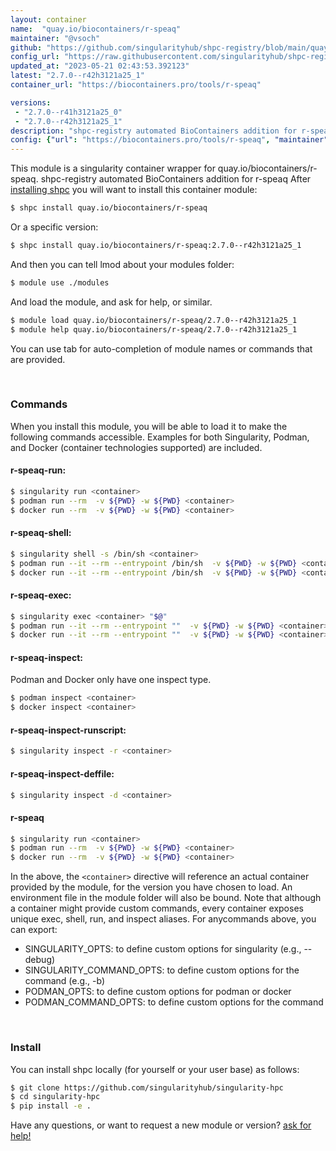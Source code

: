 ```yaml
---
layout: container
name:  "quay.io/biocontainers/r-speaq"
maintainer: "@vsoch"
github: "https://github.com/singularityhub/shpc-registry/blob/main/quay.io/biocontainers/r-speaq/container.yaml"
config_url: "https://raw.githubusercontent.com/singularityhub/shpc-registry/main/quay.io/biocontainers/r-speaq/container.yaml"
updated_at: "2023-05-21 02:43:53.392123"
latest: "2.7.0--r42h3121a25_1"
container_url: "https://biocontainers.pro/tools/r-speaq"

versions:
 - "2.7.0--r41h3121a25_0"
 - "2.7.0--r42h3121a25_1"
description: "shpc-registry automated BioContainers addition for r-speaq"
config: {"url": "https://biocontainers.pro/tools/r-speaq", "maintainer": "@vsoch", "description": "shpc-registry automated BioContainers addition for r-speaq", "latest": {"2.7.0--r42h3121a25_1": "sha256:cbd40762858c037b57e565f32e8f6a25b24b43bda794609b1bd99b3fe2d156e4"}, "tags": {"2.7.0--r41h3121a25_0": "sha256:5b734b07ac61320950016eb358d17a71c726859819c729aa315607a78a2c4ea8", "2.7.0--r42h3121a25_1": "sha256:cbd40762858c037b57e565f32e8f6a25b24b43bda794609b1bd99b3fe2d156e4"}, "docker": "quay.io/biocontainers/r-speaq"}
---
```


This module is a singularity container wrapper for quay.io/biocontainers/r-speaq.
shpc-registry automated BioContainers addition for r-speaq
After [installing shpc](#install) you will want to install this container module:


```bash
$ shpc install quay.io/biocontainers/r-speaq
```

Or a specific version:

```bash
$ shpc install quay.io/biocontainers/r-speaq:2.7.0--r42h3121a25_1
```

And then you can tell lmod about your modules folder:

```bash
$ module use ./modules
```

And load the module, and ask for help, or similar.

```bash
$ module load quay.io/biocontainers/r-speaq/2.7.0--r42h3121a25_1
$ module help quay.io/biocontainers/r-speaq/2.7.0--r42h3121a25_1
```

You can use tab for auto-completion of module names or commands that are provided.

<br>

### Commands

When you install this module, you will be able to load it to make the following commands accessible.
Examples for both Singularity, Podman, and Docker (container technologies supported) are included.

#### r-speaq-run:

```bash
$ singularity run <container>
$ podman run --rm  -v ${PWD} -w ${PWD} <container>
$ docker run --rm  -v ${PWD} -w ${PWD} <container>
```

#### r-speaq-shell:

```bash
$ singularity shell -s /bin/sh <container>
$ podman run --it --rm --entrypoint /bin/sh  -v ${PWD} -w ${PWD} <container>
$ docker run --it --rm --entrypoint /bin/sh  -v ${PWD} -w ${PWD} <container>
```

#### r-speaq-exec:

```bash
$ singularity exec <container> "$@"
$ podman run --it --rm --entrypoint ""  -v ${PWD} -w ${PWD} <container> "$@"
$ docker run --it --rm --entrypoint ""  -v ${PWD} -w ${PWD} <container> "$@"
```

#### r-speaq-inspect:

Podman and Docker only have one inspect type.

```bash
$ podman inspect <container>
$ docker inspect <container>
```

#### r-speaq-inspect-runscript:

```bash
$ singularity inspect -r <container>
```

#### r-speaq-inspect-deffile:

```bash
$ singularity inspect -d <container>
```



#### r-speaq

```bash
$ singularity run <container>
$ podman run --rm  -v ${PWD} -w ${PWD} <container>
$ docker run --rm  -v ${PWD} -w ${PWD} <container>
```


In the above, the `<container>` directive will reference an actual container provided
by the module, for the version you have chosen to load. An environment file in the
module folder will also be bound. Note that although a container
might provide custom commands, every container exposes unique exec, shell, run, and
inspect aliases. For anycommands above, you can export:

 - SINGULARITY_OPTS: to define custom options for singularity (e.g., --debug)
 - SINGULARITY_COMMAND_OPTS: to define custom options for the command (e.g., -b)
 - PODMAN_OPTS: to define custom options for podman or docker
 - PODMAN_COMMAND_OPTS: to define custom options for the command

<br>

### Install

You can install shpc locally (for yourself or your user base) as follows:

```bash
$ git clone https://github.com/singularityhub/singularity-hpc
$ cd singularity-hpc
$ pip install -e .
```

Have any questions, or want to request a new module or version? [ask for help!](https://github.com/singularityhub/singularity-hpc/issues)
